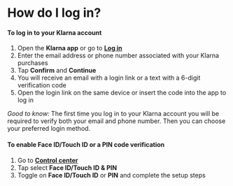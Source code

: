 # How do I log in?

#### To log in to your Klarna account

1. Open the **Klarna app** or go to [**Log in**](https://app.klarna.com/login?auto-login&market=us&utm_campaign=customer-service-faq&utm_medium=referral&utm_source=klarna)
2. Enter the email address or phone number associated with your Klarna purchases
3. Tap **Confirm** and **Continue**
4. You will receive an email with a login link or a text with a 6\-digit verification code
5. Open the login link on the same device or insert the code into the app to log in

*Good to know:* The first time you log in to your Klarna account you will be required to verify both your email and phone number. Then you can choose your preferred login method.

#### To enable Face ID/Touch ID or a PIN code verification

1. Go to [**Control center**](https://app.klarna.com/you/)
2. Tap select **Face ID/Touch ID \& PIN**
3. Toggle on **Face ID/Touch ID** or **PIN** and complete the setup steps

